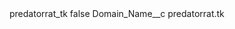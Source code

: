 <?xml version="1.0" encoding="UTF-8"?>
<CustomMetadata xmlns="http://soap.sforce.com/2006/04/metadata" xmlns:xsi="http://www.w3.org/2001/XMLSchema-instance" xmlns:xsd="http://www.w3.org/2001/XMLSchema">
    <label>predatorrat_tk</label>
    <protected>false</protected>
    <values>
        <field>Domain_Name__c</field>
        <value xsi:type="xsd:string">predatorrat.tk</value>
    </values>
</CustomMetadata>
